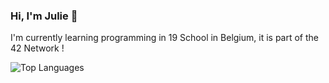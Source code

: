 ### Hi, I'm Julie 👋

I'm currently learning programming in 19 School in Belgium, it is part of the 42 Network !

<!--
**juliedartois/juliedartois** is a ✨ _special_ ✨ repository because its `README.md` (this file) appears on your GitHub profile.

Here are some ideas to get you started:

- 🔭 I’m currently working on ...
- 🌱 I’m currently learning ...
- 👯 I’m looking to collaborate on ...
- 🤔 I’m looking for help with ...
- 💬 Ask me about ...
- 📫 How to reach me: ...
- 😄 Pronouns: ...
- ⚡ Fun fact: ...
-->

![Top Languages](https://github-readme-stats.vercel.app/api/top-langs/?username=juliedartois&theme=tokyonight)
